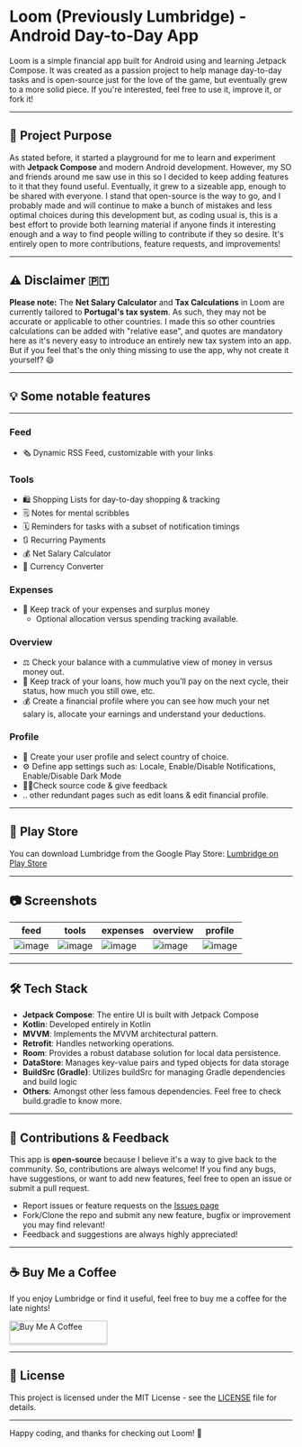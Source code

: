 # Loom (Previously Lumbridge) - Android Day-to-Day App

Loom is a simple financial app built for Android using and learning Jetpack Compose. It was created as a passion project to help manage day-to-day tasks and is open-source just for the love of the game, but eventually grew to a more solid piece. If you're interested, feel free to use it, improve it, or fork it!

---

## 🎯 Project Purpose

As stated before, it started a playground for me to learn and experiment with **Jetpack Compose** and modern Android development. However, my SO and friends around me saw use in this so I decided to keep adding features to it that they found useful. Eventually, it grew to a sizeable app, enough to be shared with everyone. I stand that open-source is the way to go, and I probably made and will continue to make a bunch of mistakes and less optimal choices during this development but, as coding usual is, this is a best effort to provide both learning material if anyone finds it interesting enough and a way to find people willing to contribute if they so desire. It's entirely open to more contributions, feature requests, and improvements!

---

## ⚠️ Disclaimer 🇵🇹

**Please note:** The **Net Salary Calculator** and **Tax Calculations** in Loom are currently tailored to **Portugal's tax system**. As such, they may not be accurate or applicable to other countries. I made this so other countries calculations can be added with "relative ease", and quotes are mandatory here as it's nevery easy to introduce an entirely new tax system into an app. But if you feel that's the only thing missing to use the app, why not create it yourself? 😄

---

## 💡 Some notable features

---

### Feed
* 🗞️ Dynamic RSS Feed, customizable with your links

### Tools
* 🛍️ Shopping Lists for day-to-day shopping & tracking
* 🗒️ Notes for mental scribbles
* 🗓️ Reminders for tasks with a subset of notification timings
* 🔃 Recurring Payments
* 💰 Net Salary Calculator
* 💱 Currency Converter

### Expenses

* 💸 Keep track of your expenses and surplus money
    * Optional allocation versus spending tracking available.

### Overview

* ⚖️ Check your balance with a cummulative view of money in versus money out.
* 🏦 Keep track of your loans, how much you'll pay on the next cycle, their status, how much you still owe, etc.
* 💰 Create a financial profile where you can see how much your net salary is, allocate your earnings and understand your deductions.

### Profile

* 🧒 Create your user profile and select country of choice.
* ⚙️ Define app settings such as: Locale, Enable/Disable Notifications, Enable/Disable Dark Mode
* 🧑‍💻Check source code & give feedback
* .. other redundant pages such as edit loans & edit financial profile.

---

## 📱 Play Store

You can download Lumbridge from the Google Play Store: [Lumbridge on Play Store](https://play.google.com/store/apps/details?id=com.eyther.lumbridge)  

---

## 📷 Screenshots



| feed | tools | expenses | overview | profile |
| ---- | -------- | ---- | ------------------ | ------- |
|![image](https://github.com/user-attachments/assets/3be722b1-131a-4ba1-ab26-ac45949dbd28) | ![image](https://github.com/user-attachments/assets/6cfb2497-30a2-4dd8-80c4-72a5925a0824)|![image](https://github.com/user-attachments/assets/f3a6b361-138a-4edc-abd2-9e9c98326ad3) | ![image](https://github.com/user-attachments/assets/7e7141df-c162-4fb4-8ea5-e0e4374031a4) | ![image](https://github.com/user-attachments/assets/b47a2112-8290-4806-a52e-667c9e14a357) |

---

## 🛠️ Tech Stack

- **Jetpack Compose**: The entire UI is built with Jetpack Compose
- **Kotlin**: Developed entirely in Kotlin
- **MVVM**: Implements the MVVM architectural pattern.
- **Retrofit**: Handles networking operations.
- **Room**: Provides a robust database solution for local data persistence.
- **DataStore**: Manages key-value pairs and typed objects for data storage
- **BuildSrc (Gradle)**: Utilizes buildSrc for managing Gradle dependencies and build logic
- **Others**: Amongst other less famous dependencies. Feel free to check build.gradle to know more.

---

## 🙌 Contributions & Feedback

This app is **open-source** because I believe it's a way to give back to the community. So, contributions are always welcome! If you find any bugs, have suggestions, or want to add new features, feel free to open an issue or submit a pull request.

- Report issues or feature requests on the [Issues page](https://github.com/ruialmeida51/lumbridge/issues)
- Fork/Clone the repo and submit any new feature, bugfix or improvement you may find relevant!
- Feedback and suggestions are always highly appreciated!

---

## ☕ Buy Me a Coffee

If you enjoy Lumbridge or find it useful, feel free to buy me a coffee for the late nights!

<a href="https://www.buymeacoffee.com/ruialmeida51" target="_blank"><img src="https://www.buymeacoffee.com/assets/img/custom_images/orange_img.png" alt="Buy Me A Coffee" style="height: 41px !important;width: 174px !important;box-shadow: 0px 3px 2px 0px rgba(190, 190, 190, 0.5) !important;-webkit-box-shadow: 0px 3px 2px 0px rgba(190, 190, 190, 0.5) !important;" ></a>

---

## 📝 License

This project is licensed under the MIT License - see the [LICENSE](https://github.com/ruialmeida51/lumbridge-android/blob/master/LICENSE) file for details.

---

Happy coding, and thanks for checking out Loom! 🎉
